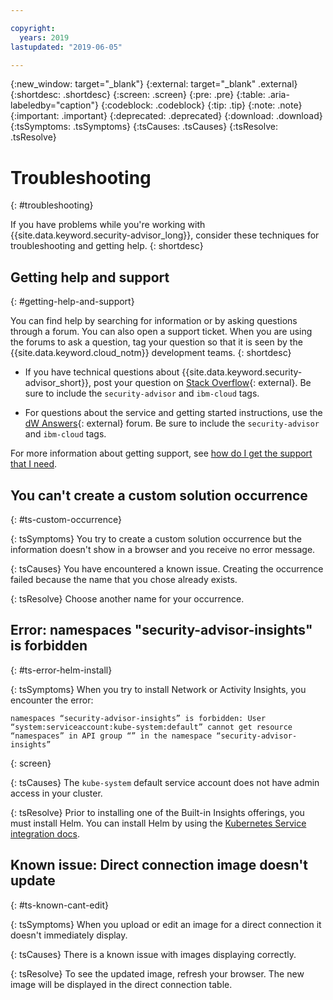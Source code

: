 ```yaml
---

copyright:
  years: 2019
lastupdated: "2019-06-05"

---
```


{:new_window: target="_blank"}
{:external: target="_blank" .external}
{:shortdesc: .shortdesc}
{:screen: .screen}
{:pre: .pre}
{:table: .aria-labeledby="caption"}
{:codeblock: .codeblock}
{:tip: .tip}
{:note: .note}
{:important: .important}
{:deprecated: .deprecated}
{:download: .download}
{:tsSymptoms: .tsSymptoms}
{:tsCauses: .tsCauses}
{:tsResolve: .tsResolve}

# Troubleshooting
{: #troubleshooting}

If you have problems while you're working with {{site.data.keyword.security-advisor_long}}, consider these techniques for troubleshooting and getting help.
{: shortdesc}


## Getting help and support
{: #getting-help-and-support}



You can find help by searching for information or by asking questions through a forum. You can also open a support ticket. When you are using the forums to ask a question, tag your question so that it is seen by the {{site.data.keyword.cloud_notm}} development teams.
{: shortdesc}

  * If you have technical questions about {{site.data.keyword.security-advisor_short}}, post your question on [Stack Overflow](https://stackoverflow.com/){: external}. Be sure to include the `security-advisor` and `ibm-cloud` tags.

  * For questions about the service and getting started instructions, use the [dW Answers](https://developer.ibm.com/){: external} forum. Be sure to include the `security-advisor` and `ibm-cloud` tags.


For more information about getting support, see [how do I get the support that I need](/docs/get-support?topic=get-support-getting-customer-support#getting-customer-support).


## You can't create a custom solution occurrence
{: #ts-custom-occurrence}

{: tsSymptoms}
You try to create a custom solution occurrence but the information doesn't show in a browser and you receive no error message.

{: tsCauses}
You have encountered a known issue. Creating the occurrence failed because the name that you chose already exists.

{: tsResolve}
Choose another name for your occurrence.


## Error: namespaces "security-advisor-insights" is forbidden
{: #ts-error-helm-install}

{: tsSymptoms}
When you try to install Network or Activity Insights, you encounter the error:

```
namespaces “security-advisor-insights” is forbidden: User “system:serviceaccount:kube-system:default” cannot get resource “namespaces” in API group “” in the namespace “security-advisor-insights”
```
{: screen}

{: tsCauses}
The `kube-system` default service account does not have admin access in your cluster.

{: tsResolve}
Prior to installing one of the Built-in Insights offerings, you must install Helm. You can install Helm by using the [Kubernetes Service integration docs](/docs/containers?topic=containers-helm).

## Known issue: Direct connection image doesn't update
{: #ts-known-cant-edit}

{: tsSymptoms}
When you upload or edit an image for a direct connection it doesn't immediately display.

{: tsCauses}
There is a known issue with images displaying correctly.

{: tsResolve}
To see the updated image, refresh your browser. The new image will be displayed in the direct connection table.


